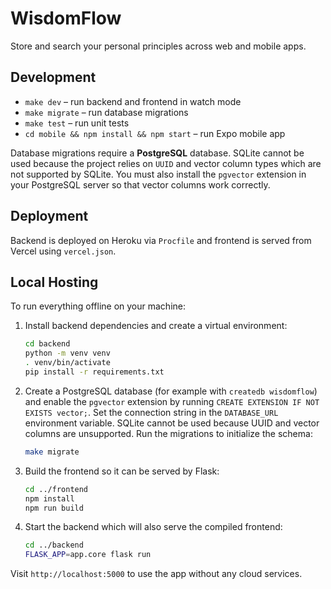 # WisdomFlow

Store and search your personal principles across web and mobile apps.

## Development

- `make dev` – run backend and frontend in watch mode
- `make migrate` – run database migrations
- `make test` – run unit tests
- `cd mobile && npm install && npm start` – run Expo mobile app

Database migrations require a **PostgreSQL** database. SQLite cannot be used
because the project relies on `UUID` and vector column types which are not
supported by SQLite. You must also install the `pgvector` extension in your
PostgreSQL server so that vector columns work correctly.

## Deployment

Backend is deployed on Heroku via `Procfile` and frontend is served from Vercel using `vercel.json`.

## Local Hosting

To run everything offline on your machine:

1. Install backend dependencies and create a virtual environment:

   ```bash
   cd backend
   python -m venv venv
   . venv/bin/activate
   pip install -r requirements.txt
   ```

2. Create a PostgreSQL database (for example with `createdb wisdomflow`) and
   enable the `pgvector` extension by running `CREATE EXTENSION IF NOT EXISTS
   vector;`. Set the connection string in the `DATABASE_URL` environment
   variable. SQLite cannot be used because UUID and vector columns are
   unsupported. Run the migrations to initialize the schema:

   ```bash
   make migrate
   ```

3. Build the frontend so it can be served by Flask:

   ```bash
   cd ../frontend
   npm install
   npm run build
   ```

4. Start the backend which will also serve the compiled frontend:

   ```bash
   cd ../backend
   FLASK_APP=app.core flask run
   ```

Visit `http://localhost:5000` to use the app without any cloud services.
